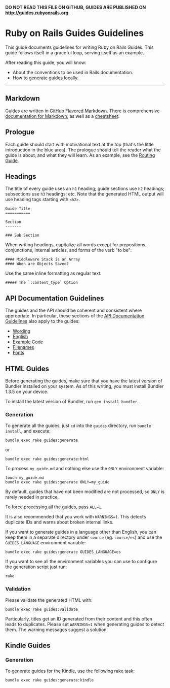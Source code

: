 **DO NOT READ THIS FILE ON GITHUB, GUIDES ARE PUBLISHED ON http://guides.rubyonrails.org.**

Ruby on Rails Guides Guidelines
===============================

This guide documents guidelines for writing Ruby on Rails Guides. This guide follows itself in a graceful loop, serving itself as an example.

After reading this guide, you will know:

* About the conventions to be used in Rails documentation.
* How to generate guides locally.

--------------------------------------------------------------------------------

Markdown
-------

Guides are written in [GitHub Flavored Markdown](https://help.github.com/articles/github-flavored-markdown). There is comprehensive [documentation for Markdown](http://daringfireball.net/projects/markdown/syntax), as well as a [cheatsheet](http://daringfireball.net/projects/markdown/basics).

Prologue
--------

Each guide should start with motivational text at the top (that's the little introduction in the blue area). The prologue should tell the reader what the guide is about, and what they will learn. As an example, see the [Routing Guide](routing.html).

Headings
------

The title of every guide uses an `h1` heading; guide sections use `h2` headings; subsections use `h3` headings; etc. Note that the generated HTML output will use heading tags starting with `<h2>`.

```
Guide Title
===========

Section
-------

### Sub Section
```

When writing headings, capitalize all words except for prepositions, conjunctions, internal articles, and forms of the verb "to be":

```
#### Middleware Stack is an Array
#### When are Objects Saved?
```

Use the same inline formatting as regular text:

```
##### The `:content_type` Option
```

API Documentation Guidelines
----------------------------

The guides and the API should be coherent and consistent where appropriate. In particular, these sections of the [API Documentation Guidelines](api_documentation_guidelines.html) also apply to the guides:

* [Wording](api_documentation_guidelines.html#wording)
* [English](api_documentation_guidelines.html#english)
* [Example Code](api_documentation_guidelines.html#example-code)
* [Filenames](api_documentation_guidelines.html#file-names)
* [Fonts](api_documentation_guidelines.html#fonts)

HTML Guides
-----------

Before generating the guides, make sure that you have the latest version of Bundler installed on your system. As of this writing, you must install Bundler 1.3.5 on your device.

To install the latest version of Bundler, run `gem install bundler`.

### Generation

To generate all the guides, just `cd` into the `guides` directory, run `bundle install`, and execute:

```
bundle exec rake guides:generate
```

or

```
bundle exec rake guides:generate:html
```

To process `my_guide.md` and nothing else use the `ONLY` environment variable:

```
touch my_guide.md
bundle exec rake guides:generate ONLY=my_guide
```

By default, guides that have not been modified are not processed, so `ONLY` is rarely needed in practice.

To force processing all the guides, pass `ALL=1`.

It is also recommended that you work with `WARNINGS=1`. This detects duplicate IDs and warns about broken internal links.

If you want to generate guides in a language other than English, you can keep them in a separate directory under `source` (eg. `source/es`) and use the `GUIDES_LANGUAGE` environment variable:

```
bundle exec rake guides:generate GUIDES_LANGUAGE=es
```

If you want to see all the environment variables you can use to configure the generation script just run:

```
rake
```

### Validation

Please validate the generated HTML with:

```
bundle exec rake guides:validate
```

Particularly, titles get an ID generated from their content and this often leads to duplicates. Please set `WARNINGS=1` when generating guides to detect them. The warning messages suggest a solution.

Kindle Guides
-------------

### Generation

To generate guides for the Kindle, use the following rake task:

```
bundle exec rake guides:generate:kindle
```
